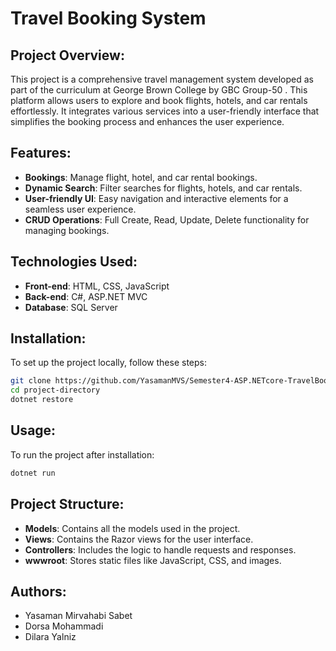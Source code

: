 # Travel Booking System

## Project Overview:
This project is a comprehensive travel management system developed as part of the curriculum at George Brown College by GBC Group-50 . This platform allows users to explore and book flights, hotels, and car rentals effortlessly. It integrates various services into a user-friendly interface that simplifies the booking process and enhances the user experience.

## Features:
- **Bookings**: Manage flight, hotel, and car rental bookings.
- **Dynamic Search**: Filter searches for flights, hotels, and car rentals.
- **User-friendly UI**: Easy navigation and interactive elements for a seamless user experience.
- **CRUD Operations**: Full Create, Read, Update, Delete functionality for managing bookings.

## Technologies Used:
- **Front-end**: HTML, CSS, JavaScript
- **Back-end**: C#, ASP.NET MVC
- **Database**: SQL Server

## Installation:
To set up the project locally, follow these steps:  
```bash
git clone https://github.com/YasamanMVS/Semester4-ASP.NETcore-TravelBookingSystem-Part1.git
cd project-directory
dotnet restore
```

## Usage:
To run the project after installation:
```bash
dotnet run
```

## Project Structure:
- **Models**: Contains all the models used in the project.
- **Views**: Contains the Razor views for the user interface.
- **Controllers**: Includes the logic to handle requests and responses.
- **wwwroot**: Stores static files like JavaScript, CSS, and images.

## Authors:
- Yasaman Mirvahabi Sabet
- Dorsa Mohammadi
- Dilara Yalniz  
